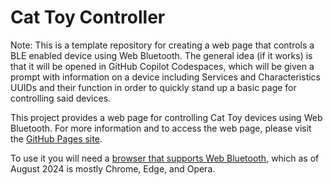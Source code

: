 # Cat Toy Controller

Note: This is a template repository for creating a web page that controls a BLE enabled device using Web Bluetooth. The general idea (if it works) is that it will be opened in GitHub Copilot Codespaces, which will be given a prompt with information on a device including Services and Characteristics UUIDs and their function in order to quickly stand up a basic page for controlling said devices.

This project provides a web page for controlling Cat Toy devices using Web Bluetooth. For more information and to access the web page, please visit the [GitHub Pages site](https://rma.st/cat-toy-controller).

To use it you will need a [browser that supports Web Bluetooth](https://developer.mozilla.org/en-US/docs/Web/API/Web_Bluetooth_API), which as of August 2024 is mostly Chrome, Edge, and Opera.
